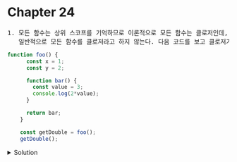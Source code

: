 # Chapter 24

<pre>1. 모든 함수는 상위 스코프를 기억하므로 이론적으로 모든 함수는 클로저인데,
   일반적으로 모든 함수를 클로저라고 하지 않는다. 다음 코드를 보고 클로저가 아닌 이유는 ?</pre>

```js
function foo() {
      const x = 1;
      const y = 2;

      function bar() {
        const value = 3;
        console.log(2*value);
      }

      return bar;
    }

    const getDouble = foo();
    getDouble();
```



<details>
  <summary>Solution</summary>
  <pre>중첩함수가 외부함수, 즉 상위 스코프 식별자를 참조하지 않으면 클로저라고 하지않는다.</pre>
</details>

<br>
